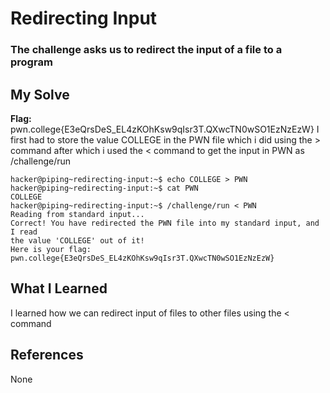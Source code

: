 # Redirecting Input
### The challenge asks us to redirect the input of a file to a program


## My Solve
**Flag:** pwn.college{E3eQrsDeS_EL4zKOhKsw9qIsr3T.QXwcTN0wSO1EzNzEzW}
I first had to store the value COLLEGE in the PWN file which i did using
the > command after which i used the < command to get the input in PWN as 
/challenge/run 


```
hacker@piping~redirecting-input:~$ echo COLLEGE > PWN
hacker@piping~redirecting-input:~$ cat PWN
COLLEGE
hacker@piping~redirecting-input:~$ /challenge/run < PWN
Reading from standard input...
Correct! You have redirected the PWN file into my standard input, and I read
the value 'COLLEGE' out of it!
Here is your flag:
pwn.college{E3eQrsDeS_EL4zKOhKsw9qIsr3T.QXwcTN0wSO1EzNzEzW}
```

## What I Learned
I learned how we can redirect input of files to other files using the < command

## References
None